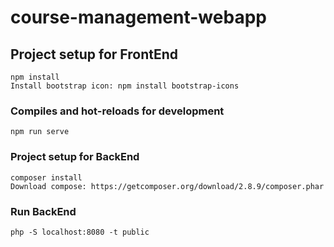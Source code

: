 # course-management-webapp

## Project setup for FrontEnd
```
npm install
Install bootstrap icon: npm install bootstrap-icons
```

### Compiles and hot-reloads for development
```
npm run serve
```

### Project setup for BackEnd
```
composer install
Download compose: https://getcomposer.org/download/2.8.9/composer.phar
```

### Run BackEnd
```
php -S localhost:8080 -t public
```


